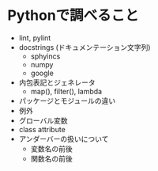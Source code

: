 # Pythonで調べること

- lint, pylint
- docstrings (ドキュメンテーション文字列)
  - sphyincs
  - numpy
  - google
- 内包表記とジェネレータ
  - map(), filter(), lambda
- パッケージとモジュールの違い
- 例外
- グローバル変数
- class attribute
- アンダーバーの扱いについて
  - 変数名の前後
  - 関数名の前後
